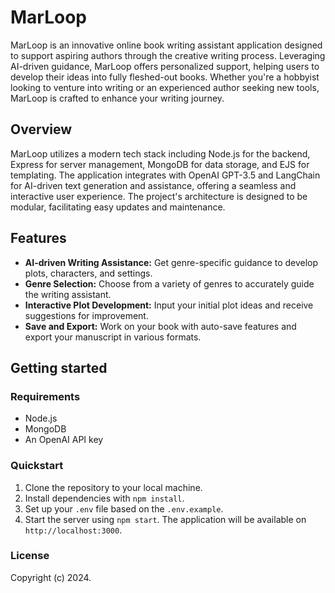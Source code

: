 # MarLoop

MarLoop is an innovative online book writing assistant application designed to support aspiring authors through the creative writing process. Leveraging AI-driven guidance, MarLoop offers personalized support, helping users to develop their ideas into fully fleshed-out books. Whether you're a hobbyist looking to venture into writing or an experienced author seeking new tools, MarLoop is crafted to enhance your writing journey.

## Overview

MarLoop utilizes a modern tech stack including Node.js for the backend, Express for server management, MongoDB for data storage, and EJS for templating. The application integrates with OpenAI GPT-3.5 and LangChain for AI-driven text generation and assistance, offering a seamless and interactive user experience. The project's architecture is designed to be modular, facilitating easy updates and maintenance.

## Features

- **AI-driven Writing Assistance:** Get genre-specific guidance to develop plots, characters, and settings.
- **Genre Selection:** Choose from a variety of genres to accurately guide the writing assistant.
- **Interactive Plot Development:** Input your initial plot ideas and receive suggestions for improvement.
- **Save and Export:** Work on your book with auto-save features and export your manuscript in various formats.

## Getting started

### Requirements

- Node.js
- MongoDB
- An OpenAI API key

### Quickstart

1. Clone the repository to your local machine.
2. Install dependencies with `npm install`.
3. Set up your `.env` file based on the `.env.example`.
4. Start the server using `npm start`. The application will be available on `http://localhost:3000`.

### License

Copyright (c) 2024.
